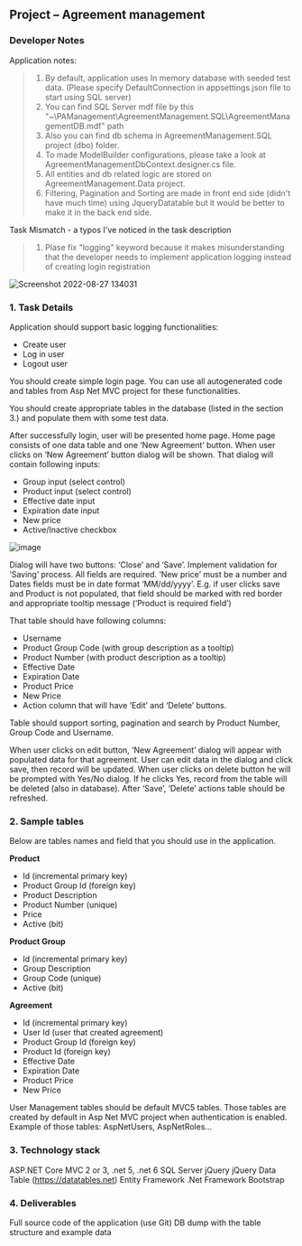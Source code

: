 ## Project – Agreement management

### Developer Notes 

Application notes:
 > 1) By default, application uses In memory database with seeded test data. (Please specify DefaultConnection in appsettings.json file to start using SQL server)
 > 2)   You can find SQL Server mdf file by this "~\PAManagement\AgreementManagement.SQL\AgreementManagementDB.mdf" path
 > 3)   Also you can find db schema in AgreementManagement.SQL project (dbo) folder.
 > 4)   To made ModelBuilder configurations, please take a look at AgreementManagementDbContext.designer.cs file.
 > 5)   All entities and db related logic are stored on AgreementManagement.Data project.
 > 6)   Filtering, Pagination and Sorting are made in front end side (didn't have much time) using JqueryDatatable but it would be better to make it in the back end side.

Task Mismatch - a typos I've noticed in the task description
 > 1) Plase fix "logging" keyword because it makes misunderstanding that the developer needs to implement application logging instead of creating login registration
 
  ![Screenshot 2022-08-27 134031](https://user-images.githubusercontent.com/20052422/187029003-8560fc37-4382-4b1c-9b29-215aaa515034.png)


### 1. Task Details

Application should support basic logging functionalities:
  * Create user
  * Log in user
  * Logout user

You should create simple login page.
You can use all autogenerated code and tables from Asp Net MVC project for these functionalities.

You should create appropriate tables in the database (listed in the section 3.) and populate them
with some test data. 

After successfully login, user will be presented home page.
Home page consists of one data table and one ‘New Agreement’ button.
When user clicks on ‘New Agreement’ button dialog will be shown.
That dialog will contain following inputs:
 * Group input (select control)
 * Product input (select control)
 * Effective date input
 * Expiration date input
 * New price
 * Active/Inactive checkbox
 
 ![image](https://user-images.githubusercontent.com/20052422/186759675-4069c294-b903-42e9-8038-0b5bdb3715f9.png)

Dialog will have two buttons: ‘Close’ and ‘Save’. Implement validation for ‘Saving’ process. All fields
are required. ‘New price’ must be a number and Dates fields must be in date format ‘MM/dd/yyyy’.
E.g. if user clicks save and Product is not populated, that field should be marked with red border and
appropriate tooltip message (‘Product is required field’)

That table should have following columns:
  * Username
  * Product Group Code (with group description as a tooltip)
  * Product Number (with product description as a tooltip)
  * Effective Date
  * Expiration Date
  * Product Price
  * New Price
  * Action column that will have ‘Edit’ and ‘Delete’ buttons.
  
Table should support sorting, pagination and search by Product Number, Group Code and Username.

When user clicks on edit button, ‘New Agreement’ dialog will appear with populated data for that
agreement. User can edit data in the dialog and click save, then record will be updated.
When user clicks on delete button he will be prompted with Yes/No dialog. If he clicks Yes, record
from the table will be deleted (also in database).
After ‘Save’, ‘Delete’ actions table should be refreshed. 

### 2. Sample tables

Below are tables names and field that you should use in the application.

**Product** 
  * Id (incremental primary key)
  * Product Group Id (foreign key)
  * Product Description
  * Product Number (unique)
  * Price
  * Active (bit)
  
 **Product Group** 
  * Id (incremental primary key)
  * Group Description
  * Group Code (unique)
  * Active (bit)

 **Agreement** 
  * Id (incremental primary key)
  * User Id (user that created agreement)
  * Product Group Id (foreign key)
  * Product Id (foreign key)
  * Effective Date
  * Expiration Date
  * Product Price
  * New Price
  
User Management tables should be default MVC5 tables. Those tables are created by default in Asp
Net MVC project when authentication is enabled.
Example of those tables: AspNetUsers, AspNetRoles…

### 3. Technology stack
  ASP.NET Core MVC 2 or 3, .net 5, .net 6
  SQL Server
  jQuery
  jQuery Data Table (https://datatables.net)
  Entity Framework
  .Net Framework
  Bootstrap
  
### 4. Deliverables 
  Full source code of the application (use Git)
  DB dump with the table structure and example data
